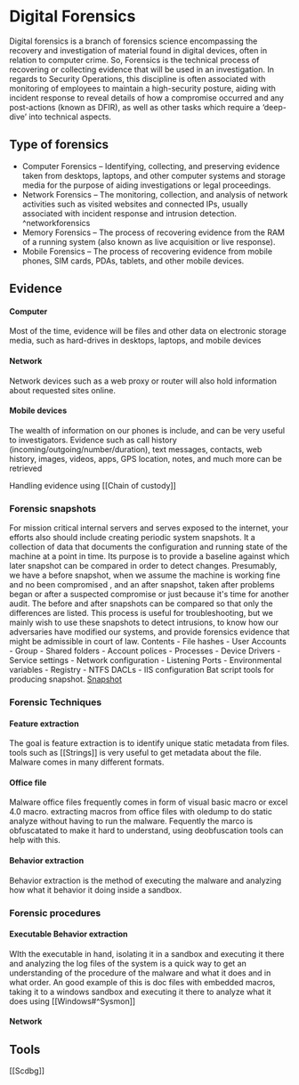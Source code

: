 # Digital Forensics
Digital forensics is a branch of forensics science encompassing the recovery and investigation of material found in digital devices, often in relation to computer crime. So, Forensics is the technical process of recovering or collecting evidence that will be used in an investigation. In regards to Security Operations, this discipline is often associated with monitoring of employees to maintain a high-security posture, aiding with incident response to reveal details of how a compromise occurred and any post-actions (known as DFIR), as well as other tasks which require a ‘deep-dive’ into technical aspects.

## Type of forensics 
-	Computer Forensics – Identifying, collecting, and preserving evidence taken from desktops, laptops, and other computer systems and storage media for the purpose of aiding investigations or legal proceedings.
-	Network Forensics – The monitoring, collection, and analysis of network activities such as visited websites and connected IPs, usually associated with incident response and intrusion detection. ^networkforensics
-	Memory Forensics – The process of recovering evidence from the RAM of a running system (also known as live acquisition or live response).
-	Mobile Forensics – The process of recovering evidence from mobile phones, SIM cards, PDAs, tablets, and other mobile devices.
	
	
## Evidence
#### Computer 
Most of the time, evidence will be files and other data on electronic storage media, such as hard-drives in desktops, laptops, and mobile devices

#### Network
Network devices such as a web proxy or router will also hold information about requested sites online.
 
#### Mobile devices
 The wealth of information on our phones is include, and can be very useful to investigators. Evidence such as call history (incoming/outgoing/number/duration), text messages, contacts, web history, images, videos, apps, GPS location, notes, and much more can be retrieved
		 
		 
Handling evidence using [[Chain of custody]]
	 	
		
### Forensic snapshots 
For mission critical internal servers and serves exposed to the internet, your efforts also should include creating periodic system snapshots. It a collection of data that documents the configuration and running state of the machine at a point in time. Its purpose is to provide a baseline against which later snapshot can be compared in order to detect changes. Presumably, we have a before snapshot, when we assume the machine is working fine and no been compromised , and an after snapshot, taken after problems began or after a suspected compromise or just because it's time for another audit. The before and after snapshots can be compared so that only the differences are listed. This process is useful for troubleshooting, but we mainly wish to use these snapshots to detect intrusions, to know how our adversaries have modified our systems, and provide forensics evidence that might be admissible in court of law.
Contents
	-	File hashes 
	-	User Accounts
	-	Group
	-	Shared folders
	-	Account polices
	-	Processes
	-	Device Drivers
	-	Service settings
	-	Network configuration
	-	Listening Ports 
	-	Environmental variables
	-	Registry
	-	NTFS DACLs
	-	IIS configuration 
Bat script tools for producing snapshot. 
[Snapshot](https://gist.github.com/MSAdministrator/502f13e34b689fc9621e5df05afd8341)	
	
### Forensic Techniques 	
#### Feature extraction 
The goal is feature extraction is to identify unique static metadata from files. 
tools such as [[Strings]] is very useful to get metadata about the file. 
Malware comes in many different formats. 

#### Office file
Malware office files frequently comes in form of visual basic macro or excel 4.0 macro. extracting macros from office files with oledump to do static analyze without having to run the malware. Fequently the marco is obfuscatated to make it hard to understand, using deobfuscation tools can help with this. 


#### Behavior extraction 
Behavior extraction is the method of executing the malware and analyzing how what it behavior it doing inside a sandbox. 


### Forensic procedures 
#### Executable Behavior extraction 
WIth the executable in hand, isolating it in a sandbox and executing it there and analyzing the log files of the system is a quick way to get an understanding of the procedure of the malware and what it does and in what order. 
An good example of this is doc files with embedded macros, taking it to a windows sandbox and executing it there to analyze what it does using [[Windows#^Sysmon]]

#### Network 


## Tools
[[Scdbg]]
